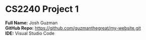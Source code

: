 # CS2240 Project 1

**Full Name:** Josh Guzman  
**GitHub Repo:** https://github.com/guzmanthegreat/my-website.git  
**IDE:** Visual Studio Code